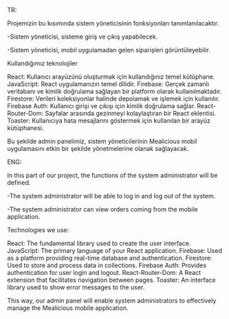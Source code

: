 
TR:

Projemizin bu kısımında sistem yöneticisinin fonksiyonları tanımlanılacaktır.

-Sistem yöneticisi,  sisteme giriş ve çıkış yapabilecek.

-Sistem yöneticisi, mobil uygulamadan gelen siparişleri görüntüleyebilir.

Kullandığımız teknolojiler

React: Kullanıcı arayüzünü oluşturmak için kullandığınız temel kütüphane.
JavaScript: React uygulamanızın temel dilidir.
Firebase: Gerçek zamanlı veritabanı ve kimlik doğrulama sağlayan bir platform olarak kullanılmaktadır.
Firestore: Verileri koleksiyonlar halinde depolamak ve işlemek için kullanılır.
Firebase Auth: Kullanıcı girişi ve çıkışı için kimlik doğrulama sağlar.
React-Router-Dom: Sayfalar arasında gezinmeyi kolaylaştıran bir React eklentisi.
Toaster: Kullanıcıya hata mesajlarını göstermek için kullanılan bir arayüz kütüphanesi.


Bu şekilde admin panelimiz, sistem yöneticilerinin Mealicious mobil uygulamasını etkin bir şekilde yönetmelerine olanak sağlayacak.


ENG: 

In this part of our project, the functions of the system administrator will be defined.

-The system administrator will be able to log in and log out of the system.

-The system administrator can view orders coming from the mobile application.

Technologies we use:

React: The fundamental library used to create the user interface.
JavaScript: The primary language of your React application.
Firebase: Used as a platform providing real-time database and authentication.
Firestore: Used to store and process data in collections.
Firebase Auth: Provides authentication for user login and logout.
React-Router-Dom: A React extension that facilitates navigation between pages.
Toaster: An interface library used to show error messages to the user.

This way, our admin panel will enable system administrators to effectively manage the Mealicious mobile application.
